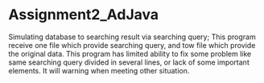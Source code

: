 # Assignment2_AdJava
Simulating database to searching result via searching query; This program receive one file which provide searching query, and tow file which provide the original data. This program has limited ability to fix some problem like same searching query divided in several lines, or lack of some important elements. It will warning when meeting other situation. 

